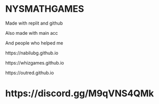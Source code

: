 <h1>NYSMATHGAMES</h1>

<P>Made with replit and github</p>
<p>Also made with main acc</p>
<p>And people who helped me</p>
<p>https://nabilubg.github.io</p>
<p>https://whizgames.github.io</p>
<p>https://outred.github.io</p>
<h1>https://discord.gg/M9qVNS4QMk</h1>
